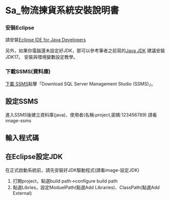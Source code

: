 # Sa_物流揀貨系統安裝說明書
### 安裝Eclipse

請安裝[Eclipse IDE for Java Developers](https://www.eclipse.org/downloads/download.php?file=/technology/epp/downloads/release/2024-12/R/eclipse-java-2024-12-R-win32-x86_64.zip)

另外，如果你電腦還未設定好JDK，那可以參考筆者之前寫的[Java JDK](https://www.kjnotes.com/devtools/35) 建議安裝JDK17。
安裝與環境變數設定教學。
### 下載SSMS(資料庫)

[下載 SSMS](https://learn.microsoft.com/en-us/sql/ssms/download-sql-server-management-studio-ssms?view=sql-server-ver16)點擊「Download SQL Server Management Studio (SSMS)」。
## 設定SSMS

進入SSMS後建立資料庫(java)、使用者(名稱:project,密碼:123456789)
請看image-ssms
## 輸入程式碼


## 在Eclipse設定JDK

在正式啟動系統前，請先安裝好JDK驅動程式(請看image-設定JDK)
1. 打開project，點選build path->configure build path
2. 點選Libries，設定ModuelPath(點選Add Libraries)、ClassPath(點選Add External)
